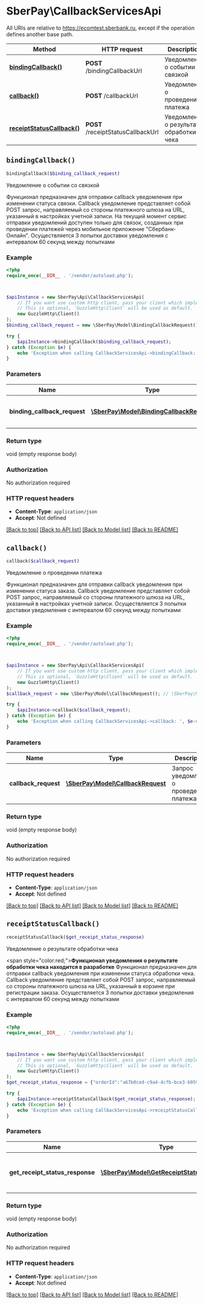 # SberPay\CallbackServicesApi

All URIs are relative to https://ecomtest.sberbank.ru, except if the operation defines another base path.

| Method | HTTP request | Description |
| ------------- | ------------- | ------------- |
| [**bindingCallback()**](CallbackServicesApi.md#bindingCallback) | **POST** /bindingCallbackUrl | Уведомление о событии со связкой |
| [**callback()**](CallbackServicesApi.md#callback) | **POST** /callbackUrl | Уведомление о проведении платежа |
| [**receiptStatusCallback()**](CallbackServicesApi.md#receiptStatusCallback) | **POST** /receiptStatusCallbackUrl | Уведомление о результате обработки чека |


## `bindingCallback()`

```php
bindingCallback($binding_callback_request)
```

Уведомление о событии со связкой

Функционал предназначен для отправки callback уведомления при изменении статуса связки. Callback уведомление представляет собой POST запрос, направляемый со стороны платежного шлюза на URL, указанный в настройках учетной записи. На текущий момент сервис отправки уведомлений доступен только для связок, созданных при проведении платежей через мобильное приложение \"Сбербанк-Онлайн\". Осуществляется 3 попытки доставки уведомления с интервалом 60 секунд между попытками

### Example

```php
<?php
require_once(__DIR__ . '/vendor/autoload.php');



$apiInstance = new SberPay\Api\CallbackServicesApi(
    // If you want use custom http client, pass your client which implements `GuzzleHttp\ClientInterface`.
    // This is optional, `GuzzleHttp\Client` will be used as default.
    new GuzzleHttp\Client()
);
$binding_callback_request = new \SberPay\Model\BindingCallbackRequest(); // \SberPay\Model\BindingCallbackRequest | Запрос уведомления о событии со связкой

try {
    $apiInstance->bindingCallback($binding_callback_request);
} catch (Exception $e) {
    echo 'Exception when calling CallbackServicesApi->bindingCallback: ', $e->getMessage(), PHP_EOL;
}
```

### Parameters

| Name | Type | Description  | Notes |
| ------------- | ------------- | ------------- | ------------- |
| **binding_callback_request** | [**\SberPay\Model\BindingCallbackRequest**](../Model/BindingCallbackRequest.md)| Запрос уведомления о событии со связкой | |

### Return type

void (empty response body)

### Authorization

No authorization required

### HTTP request headers

- **Content-Type**: `application/json`
- **Accept**: Not defined

[[Back to top]](#) [[Back to API list]](../../README.md#endpoints)
[[Back to Model list]](../../README.md#models)
[[Back to README]](../../README.md)

## `callback()`

```php
callback($callback_request)
```

Уведомление о проведении платежа

Функционал предназначен для отправки callback уведомления при изменении статуса заказа. Callback уведомление представляет собой POST запрос, направляемый со стороны платежного шлюза на URL, указанный в настройках учетной записи. Осуществляется 3 попытки доставки уведомления с интервалом 60 секунд между попытками

### Example

```php
<?php
require_once(__DIR__ . '/vendor/autoload.php');



$apiInstance = new SberPay\Api\CallbackServicesApi(
    // If you want use custom http client, pass your client which implements `GuzzleHttp\ClientInterface`.
    // This is optional, `GuzzleHttp\Client` will be used as default.
    new GuzzleHttp\Client()
);
$callback_request = new \SberPay\Model\CallbackRequest(); // \SberPay\Model\CallbackRequest | Запрос уведомления о проведении платежа

try {
    $apiInstance->callback($callback_request);
} catch (Exception $e) {
    echo 'Exception when calling CallbackServicesApi->callback: ', $e->getMessage(), PHP_EOL;
}
```

### Parameters

| Name | Type | Description  | Notes |
| ------------- | ------------- | ------------- | ------------- |
| **callback_request** | [**\SberPay\Model\CallbackRequest**](../Model/CallbackRequest.md)| Запрос уведомления о проведении платежа | |

### Return type

void (empty response body)

### Authorization

No authorization required

### HTTP request headers

- **Content-Type**: `application/json`
- **Accept**: Not defined

[[Back to top]](#) [[Back to API list]](../../README.md#endpoints)
[[Back to Model list]](../../README.md#models)
[[Back to README]](../../README.md)

## `receiptStatusCallback()`

```php
receiptStatusCallback($get_receipt_status_response)
```

Уведомление о результате обработки чека

<span style=\"color:red;\">__Функционал уведомления о результате обработки чека находится в разработке__</span>  Функционал предназначен для отправки callback уведомления при изменении статуса обработки чека. Callback уведомление представляет собой POST запрос, направляемый со стороны платежного шлюза на URL, указанный в корзине при регистрации заказа. Осуществляется 3 попытки доставки уведомления с интервалом 60 секунд между попытками

### Example

```php
<?php
require_once(__DIR__ . '/vendor/autoload.php');



$apiInstance = new SberPay\Api\CallbackServicesApi(
    // If you want use custom http client, pass your client which implements `GuzzleHttp\ClientInterface`.
    // This is optional, `GuzzleHttp\Client` will be used as default.
    new GuzzleHttp\Client()
);
$get_receipt_status_response = {"orderId":"a67b0ced-c9a4-4cfb-bce3-b9595afaafc1","orderNumber":"e2574f1785324f1592d9029cb05adbbd","receipts":[{"receiptId":"822c6862-634c-11ee-8c99-0242ac120002","operationId":"0ad563f9-c7ec-49ba-9062-a04de55b6f3f","operationType":"AUTHORIZATION","receiptType":"sell","receiptStatus":3,"origReceiptId":"23d72f20-a770-4548-9bcc-1d1a8567e071","timestamp":"11.10.2023 13:24:59","groupCode":"group_code_4612","daemonCode":"quasar","deviceCode":"KKT068508","payload":{"fiscalReceiptNumber":10,"shiftNumber":188,"receiptDatetime":"09.10.2023 15:08:00","total":24600,"fnNumber":"9999078902013948","ecrRegistrationNumber":"0000000005035122","fiscalDocumentNumber":783,"fiscalDocumentAttribute":1837776948,"fnsSite":"www.nalog.ru","ofdInn":"7709364346","ofdReceiptUrl":"https://consumer.1-ofd-test.ru/v1?fn=9999078902013948&fp=1837776948&i=783&t=20231009T150800&s=88990&n=1"}}]}; // \SberPay\Model\GetReceiptStatusResponse | Запрос уведомления о результате обарботки чека

try {
    $apiInstance->receiptStatusCallback($get_receipt_status_response);
} catch (Exception $e) {
    echo 'Exception when calling CallbackServicesApi->receiptStatusCallback: ', $e->getMessage(), PHP_EOL;
}
```

### Parameters

| Name | Type | Description  | Notes |
| ------------- | ------------- | ------------- | ------------- |
| **get_receipt_status_response** | [**\SberPay\Model\GetReceiptStatusResponse**](../Model/GetReceiptStatusResponse.md)| Запрос уведомления о результате обарботки чека | |

### Return type

void (empty response body)

### Authorization

No authorization required

### HTTP request headers

- **Content-Type**: `application/json`
- **Accept**: Not defined

[[Back to top]](#) [[Back to API list]](../../README.md#endpoints)
[[Back to Model list]](../../README.md#models)
[[Back to README]](../../README.md)
